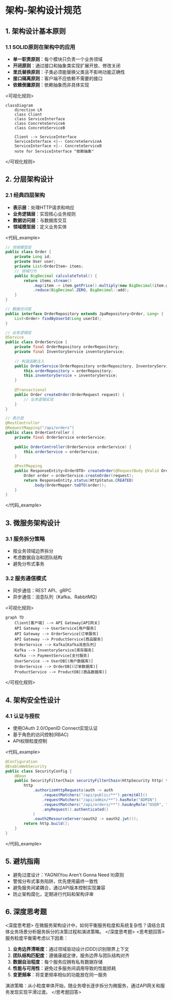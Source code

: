 # 架构-架构设计规范

## 1. 架构设计基本原则
### 1.1 SOLID原则在架构中的应用
- **单一职责原则**：每个模块只负责一个业务领域
- **开闭原则**：通过接口和抽象类实现扩展开放、修改关闭
- **里氏替换原则**：子类必须能替换父类且不影响功能正确性
- **接口隔离原则**：客户端不应依赖不需要的接口
- **依赖倒置原则**：依赖抽象而非具体实现

<可视化规则>
```mermaid
classDiagram
    direction LR
    class Client
    class ServiceInterface
    class ConcreteServiceA
    class ConcreteServiceB
    
    Client --> ServiceInterface
    ServiceInterface <|-- ConcreteServiceA
    ServiceInterface <|-- ConcreteServiceB
    note for ServiceInterface "依赖抽象"
```
</可视化规则>

## 2. 分层架构设计
### 2.1 经典四层架构
- **表示层**：处理HTTP请求和响应
- **业务逻辑层**：实现核心业务规则
- **数据访问层**：与数据库交互
- **领域模型层**：定义业务实体

<代码_example>
```java
// 领域模型层
public class Order {
    private Long id;
    private User user;
    private List<OrderItem> items;
    // 领域行为
    public BigDecimal calculateTotal() {
        return items.stream()
            .map(item -> item.getPrice().multiply(new BigDecimal(item.getQuantity())))
            .reduce(BigDecimal.ZERO, BigDecimal::add);
    }
}

// 数据访问层
public interface OrderRepository extends JpaRepository<Order, Long> {
    List<Order> findByUserId(Long userId);
}

// 业务逻辑层
@Service
public class OrderService {
    private final OrderRepository orderRepository;
    private final InventoryService inventoryService;
    
    // 构造函数注入
    public OrderService(OrderRepository orderRepository, InventoryService inventoryService) {
        this.orderRepository = orderRepository;
        this.inventoryService = inventoryService;
    }
    
    @Transactional
    public Order createOrder(OrderRequest request) {
        // 业务逻辑实现
    }
}

// 表示层
@RestController
@RequestMapping("/api/orders")
public class OrderController {
    private final OrderService orderService;
    
    public OrderController(OrderService orderService) {
        this.orderService = orderService;
    }
    
    @PostMapping
    public ResponseEntity<OrderDTO> createOrder(@RequestBody @Valid OrderRequest request) {
        Order order = orderService.createOrder(request);
        return ResponseEntity.status(HttpStatus.CREATED)
            .body(OrderMapper.toDTO(order));
    }
}
```
</代码_example>

## 3. 微服务架构设计
### 3.1 服务拆分策略
- 按业务领域边界拆分
- 考虑数据自治和团队结构
- 避免分布式事务

### 3.2 服务通信模式
- 同步通信：REST API、gRPC
- 异步通信：消息队列（Kafka、RabbitMQ）

<可视化规则>
```mermaid
graph TD
    Client[客户端] --> API Gateway[API网关]
    API Gateway --> UserService[用户服务]
    API Gateway --> OrderService[订单服务]
    API Gateway --> ProductService[商品服务]
    OrderService --> Kafka[Kafka消息队列]
    Kafka --> InventoryService[库存服务]
    Kafka --> PaymentService[支付服务]
    UserService --> UserDB[(用户数据库)]
    OrderService --> OrderDB[(订单数据库)]
    ProductService --> ProductDB[(商品数据库)]
```
</可视化规则>

## 4. 架构安全性设计
### 4.1 认证与授权
- 使用OAuth 2.0/OpenID Connect实现认证
- 基于角色的访问控制(RBAC)
- API权限粒度控制

<代码_example>
```java
@Configuration
@EnableWebSecurity
public class SecurityConfig {
    @Bean
    public SecurityFilterChain securityFilterChain(HttpSecurity http) throws Exception {
        http
            .authorizeHttpRequests(auth -> auth
                .requestMatchers("/api/public/**").permitAll()
                .requestMatchers("/api/admin/**").hasRole("ADMIN")
                .requestMatchers("/api/orders/**").hasAnyRole("USER", "ADMIN")
                .anyRequest().authenticated()
            )
            .oauth2ResourceServer(oauth2 -> oauth2.jwt());
        return http.build();
    }
}
```
</代码_example>

## 5. 避坑指南
- 避免过度设计：YAGNI(You Aren't Gonna Need It)原则
- 警惕分布式事务陷阱，优先使用最终一致性
- 避免服务间紧耦合，通过API版本控制实现兼容
- 防止架构腐化，定期进行代码和架构评审

## 6. 深度思考题
<深度思考题>
在微服务架构设计中，如何平衡服务粒度和系统复杂性？请结合具体业务场景分析服务拆分的决策过程和演进策略。
</深度思考题>
<思考题回答>
服务粒度平衡需考虑以下因素：
1. **业务边界清晰度**：通过领域驱动设计(DDD)识别限界上下文
2. **团队结构匹配度**：遵循康威定律，服务边界与团队结构对齐
3. **数据自治程度**：每个服务应拥有私有数据存储
4. **性能与可用性**：避免过多服务间调用导致的性能损耗
5. **变更频率**：将变更频率相似的功能放在同一服务

演进策略：从小粒度单体开始，随业务增长逐步拆分为微服务，通过API网关和服务发现实现平滑过渡。
</思考题回答>
